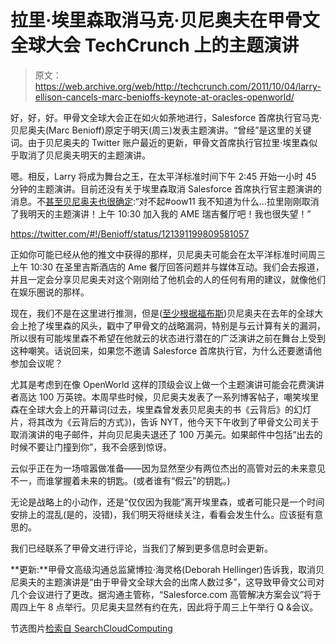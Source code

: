 # 拉里·埃里森取消马克·贝尼奥夫在甲骨文全球大会 TechCrunch 上的主题演讲

> 原文：<https://web.archive.org/web/http://techcrunch.com/2011/10/04/larry-ellison-cancels-marc-benioffs-keynote-at-oracles-openworld/>

好，好，好。甲骨文全球大会正在如火如荼地进行，Salesforce 首席执行官马克·贝尼奥夫(Marc Benioff)原定于明天(周三)发表主题演讲。“曾经”是这里的关键词。由于贝尼奥夫的 Twitter 账户最近的更新，甲骨文首席执行官拉里·埃里森似乎取消了贝尼奥夫明天的主题演讲。

嗯。相反，Larry 将成为舞台之王，在太平洋标准时间下午 2:45 开始一小时 45 分钟的主题演讲。目前还没有关于埃里森取消 Salesforce 首席执行官主题演讲的消息。不[甚至贝尼奥夫也很确定](https://web.archive.org/web/20230203101525/https://twitter.com/#!/Benioff/status/121391199809581057):“对不起#oow11 我不知道为什么…拉里刚刚取消了我明天的主题演讲！上午 10:30 加入我的 AME 瑞吉餐厅吧！我也很失望！”

https://twitter.com/#!/Benioff/status/121391199809581057

正如你可能已经从他的推文中获得的那样，贝尼奥夫可能会在太平洋标准时间周三上午 10:30 在圣里吉斯酒店的 Ame 餐厅回答问题并与媒体互动。我们会去报道，并且一定会分享贝尼奥夫对这个刚刚给了他机会的人的任何有用的建议，就像他们在娱乐圈说的那样。

现在，我们不是在这里进行推测，但是([至少根据福布斯](https://web.archive.org/web/20230203101525/http://www.forbes.com/sites/sap/2011/09/28/will-marc-benioff-upstage-larry-ellison-again-at-oracle-openworld/))贝尼奥夫在去年的全球大会上抢了埃里森的风头，戳中了甲骨文的战略漏洞，特别是与云计算有关的漏洞，所以很有可能埃里森不希望在他就云的状态进行潜在的广泛演讲之前在舞台上受到这种嘲笑。话说回来，如果您不邀请 Salesforce 首席执行官，为什么还要邀请他参加会议呢？

尤其是考虑到在像 OpenWorld 这样的顶级会议上做一个主题演讲可能会花费演讲者高达 100 万英镑。本周早些时候，贝尼奥夫发表了一系列博客帖子，嘲笑埃里森在全球大会上的开幕词(过去，埃里森曾发表贝尼奥夫的书《云背后》的幻灯片，将其改为《云背后的方式》)，告诉 NYT，他今天下午收到了甲骨文公司关于取消演讲的电子邮件，并向贝尼奥夫退还了 100 万美元。如果邮件中包括“出去的时候不要让门撞到你”，我不会感到惊讶。

云似乎正在为一场喧嚣做准备——因为显然至少有两位杰出的高管对云的未来意见不一，而谁掌握着未来的钥匙。(或者谁有“假云”的钥匙。)

无论是战略上的小动作，还是“仅仅因为我能”离开埃里森，或者可能只是一个时间安排上的混乱(是的，没错)，我们明天将继续关注，看看会发生什么。应该挺有意思的。

我们已经联系了甲骨文进行评论，当我们了解到更多信息时会更新。

**更新:**甲骨文高级沟通总监黛博拉·海灵格(Deborah Hellinger)告诉我，取消贝尼奥夫的主题演讲是“由于甲骨文全球大会的出席人数过多”，这导致甲骨文公司对几个会议进行了更改。据沟通主管称，“Salesforce.com 高管解决方案会议”将于周四上午 8 点举行。贝尼奥夫显然有约在先，因此将于周三上午举行 Q &会议。

节选图片[检索自 SearchCloudComputing](https://web.archive.org/web/20230203101525/http://searchcloudcomputing.techtarget.com/feature/Top-cloud-computing-leaders-Larry-Ellison-and-Marc-Benioff)